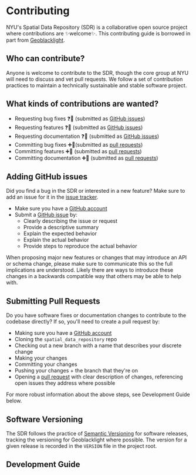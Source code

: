 # Contributing
NYU's Spatial Data Repository (SDR) is a collaborative open source project where contributions are :sparkles:welcome:sparkles:.
This contributing guide is borrowed in part from [Geoblacklight](https://github.com/geoblacklight/geoblacklight/blob/master/CONTRIBUTING.md).

## Who can contribute?
Anyone is welcome to contribute to the SDR, though the core group at NYU will need to discuss and vet pull requests.
We follow a set of contribution practices to maintain a technically sustainable and stable software project.

## What kinds of contributions are wanted?
- Requesting bug fixes ❓🐛 (submitted as [GitHub issues](#adding-github-issues))
- Requesting features ❓🎉 (submitted as [GitHub issues](#adding-github-issues))
- Requesting documentation ❓📄 (submitted as [GitHub issues](#adding-github-issues))
- Committing bug fixes ➕🐛(submitted as [pull requests](#submitting-pull-requests))
- Committing features ➕🎉 (submitted as [pull requests](#submitting-pull-requests))
- Committing documentation ➕📄 (submitted as [pull requests](#submitting-pull-requests))

## Adding GitHub issues
Did you find a bug in the SDR or interested in a new feature? Make sure to add an issue for it in the [issue tracker](https://github.com/NYULibraries/spatial_data_repository/issues).

 - Make sure you have a [GitHub account](https://github.com/signup/free)
 - Submit a [GitHub issue](./issues) by:
    - Clearly describing the issue or request
    - Provide a descriptive summary
    - Explain the expected behavior
    - Explain the actual behavior
    - Provide steps to reproduce the actual behavior

When proposing major new features or changes that may introduce an API or schema change, please make sure to communicate this so the full implications are understood.
Likely there are ways to introduce these changes in a backwards compatible way that others may be able to help with.

## Submitting Pull Requests

Do you have software fixes or documentation changes to contribute to the codebase directly? If so, you'll need to create a pull request by:

 - Making sure you have a [GitHub account](https://github.com/signup/free)
 - Cloning the `spatial_data_repository` repo
 - Checking out a new branch with a name that describes your discrete change
 - Making your changes
 - Committing your changes
 - Pushing your changes + the branch that they're on
 - Opening a [pull request](https://github.com/NYULibraries/spatial_data_repository/pulls) with clear description of changes, referencing open issues they address where possible
 
For more robust information about the above steps, see Development Guide below.


## Software Versioning
The SDR follows the practice of [Semantic Versioning](https://semver.org/) for software releases, tracking the versioning for Geoblacklight where possible.
The version for a given release is recorded in the `VERSION` file in the project root.

## Development Guide


